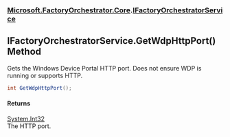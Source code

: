### [Microsoft.FactoryOrchestrator.Core](Microsoft_FactoryOrchestrator_Core.md 'Microsoft.FactoryOrchestrator.Core').[IFactoryOrchestratorService](IFactoryOrchestratorService.md 'Microsoft.FactoryOrchestrator.Core.IFactoryOrchestratorService')
## IFactoryOrchestratorService.GetWdpHttpPort() Method
Gets the Windows Device Portal HTTP port. Does not ensure WDP is running or supports HTTP.  
```csharp
int GetWdpHttpPort();
```
#### Returns
[System.Int32](https://docs.microsoft.com/en-us/dotnet/api/System.Int32 'System.Int32')  
The HTTP port.
